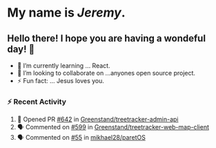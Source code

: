 #  My name is  *Jeremy*.
## Hello there! I hope you are having a wondeful day! 👋

- 🌱 I’m currently learning ... React.
- 👯 I’m looking to collaborate on ...anyones open source project.
- ⚡ Fun fact: ... Jesus loves you.

<!-- ![Jeremy's GitHub stats](https://github-readme-stats.vercel.app/api?username=jeremydthomas&show_icons=true&theme=dark)[![Top Langs](https://github-readme-stats.vercel.app/api/top-langs/?username=jeremydthomas&layout=compact)](https://github.com/jeremydthomas/github-readme-stats) -->

### :zap: Recent Activity
<!--START_SECTION:activity-->
1. 💪 Opened PR [#642](https://github.com/Greenstand/treetracker-admin-api/pull/642) in [Greenstand/treetracker-admin-api](https://github.com/Greenstand/treetracker-admin-api)
2. 🗣 Commented on [#599](https://github.com/Greenstand/treetracker-web-map-client/issues/599) in [Greenstand/treetracker-web-map-client](https://github.com/Greenstand/treetracker-web-map-client)
3. 🗣 Commented on [#55](https://github.com/mikhael28/paretOS/issues/55) in [mikhael28/paretOS](https://github.com/mikhael28/paretOS)
<!--END_SECTION:activity-->

<!--
**jeremydthomas/jeremydthomas** is a ✨ _special_ ✨ repository because its `README.md` (this file) appears on your GitHub profile.

Here are some ideas to get you started:

- 🔭 I’m currently working on ...
- 🌱 I’m currently learning ...
- 👯 I’m looking to collaborate on ...
- 🤔 I’m looking for help with ...
- 💬 Ask me about ...
- 📫 How to reach me: ...
- 😄 Pronouns: ...
- ⚡ Fun fact: ...
# title 1
## title 2
### title 3
#### title 4
##### title 5
###### title 6

Text that is **bold**, *italic* and ~~strikethrough~~

* [ ] Item 2
   * [x] Sub Item 2b
* [ ] Item 1

1. Item 1
   1. Item 1
1. Item 2

| Column 1 | Column 2 | Column 3 |
| :--- | :---: | ---: |
| Row 1a | Row 1b | Row 1c |
| Row 2a | Row 2b | Row 2c |

This is a [link](https://mlh.io)

this is inline `code`, here is a block of code below 👇

```ts
const name: string = 'Eddie Jaoude';

// log name
console.log(name);
```

> I am a quote to give context

I am normal text talking about the above quote ☝️ 
-->
